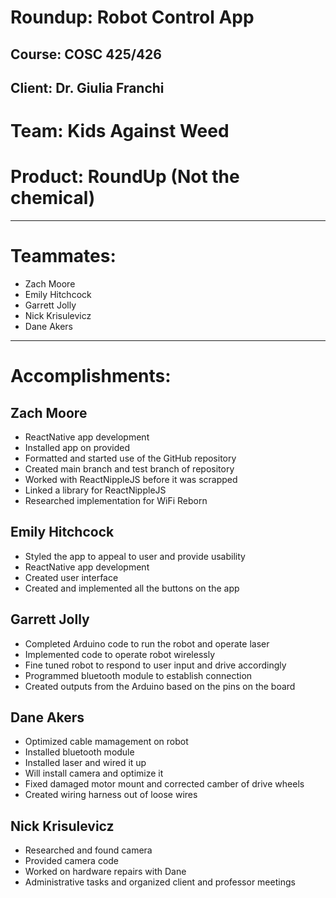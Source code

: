 # Roundup: Robot Control App
## Course: COSC 425/426
## Client: Dr. Giulia Franchi


# Team: Kids Against Weed
# Product: RoundUp (Not the chemical)
---
# Teammates:
* Zach Moore
* Emily Hitchcock
* Garrett Jolly
* Nick Krisulevicz
* Dane Akers
---
# Accomplishments:

## Zach Moore
  - ReactNative app development
  - Installed app on provided
  - Formatted and started use of the GitHub repository
  - Created main branch and test branch of repository
  - Worked with ReactNippleJS before it was scrapped
  - Linked a library for ReactNippleJS
  - Researched implementation for WiFi Reborn

## Emily Hitchcock
  - Styled the app to appeal to user and provide usability
  - ReactNative app development
  - Created user interface
  - Created and implemented all the buttons on the app

## Garrett Jolly
  - Completed Arduino code to run the robot and operate laser
  - Implemented code to operate robot wirelessly
  - Fine tuned robot to respond to user input and drive accordingly
  - Programmed bluetooth module to establish connection
  - Created outputs from the Arduino based on the pins on the board

## Dane Akers
  - Optimized cable mamagement on robot
  - Installed bluetooth module
  - Installed laser and wired it up
  - Will install camera and optimize it
  - Fixed damaged motor mount and corrected camber of drive wheels
  - Created wiring harness out of loose wires

## Nick Krisulevicz
  - Researched and found camera
  - Provided camera code
  - Worked on hardware repairs with Dane
  - Administrative tasks and organized client and professor meetings
